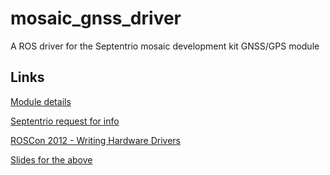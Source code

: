 # mosaic_gnss_driver

A ROS driver for the Septentrio mosaic development kit GNSS/GPS module

## Links

[Module details](https://shop.septentrio.com/en/shop/mosaictm-development-kit)

[Septentrio request for info](https://customersupport.septentrio.com/s/case/500f300001R3MOlAAN/configuration-setup-for-the-mosaic-dev-kit)

[ROSCon 2012 - Writing Hardware Drivers](https://www.youtube.com/watch?v=pagC2WXT1x0)

[Slides for the above](https://docs.google.com/presentation/d/13yyOB5CXOzpvMa0_wYxDvNzjb_9dfMjDuVo-CvBcoRw/edit#slide=id.p)
